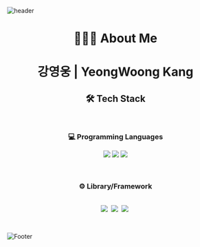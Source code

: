 
![header](https://capsule-render.vercel.app/api?type=waving&text=WELCOME&color=timeGradient&height=300&section=header&fontSize=72&animation=fadeIn)

<h1 align="center">🧑🏻‍💻 About Me<h1>
<p align="center">
 강영웅 | YeongWoong Kang
 </p>

<h2 align="center">🛠 Tech Stack</h2>
  <br>
<h3 align="center">💻 Programming Languages</h3>

<p>
  <div align="center">
    <img src="https://img.shields.io/badge/-Java-2F71BB?style=flat-square&logo=JAVA&logoColor=007396&labelColor=282828">
    <img src="https://img.shields.io/badge/C-007396?style=flat-square&logo=C&logoColor=white&labelColor=282828"/>
    <img src="https://img.shields.io/badge/-Python-3670A0?style=flat-square&logo=python&logoColor=3670A0&labelColor=282828">
  </div>
</p>

</br>

<h3 align="center">⚙️ Library/Framework</h3>
<p align="center"></a>&nbsp
  <br>
  <img src="https://img.shields.io/badge/Spring-6DB33F?style=for-the-badge&logo=Spring&logoColor=white"/></a>&nbsp
  <img src="https://img.shields.io/badge/Mysql-E6B91E?style=for-the-badge&logo=MySql&logoColor=white"/></a>&nbsp 
  <img src="https://img.shields.io/badge/AWS-232F3E?style=for-the-badge&logo=AmazonAWS&logoColor=white"/></a>&nbsp
</p>

<br>

![Footer](https://capsule-render.vercel.app/api?type=waving&color=timeGradient&height=200&section=footer)

